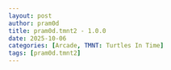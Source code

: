 ```yaml
---
layout: post
author: pram0d
title: pram0d.tmnt2 - 1.0.0
date: 2025-10-06
categories: [Arcade, TMNT: Turtles In Time]
tags: [pram0d.tmnt2]
---
```


